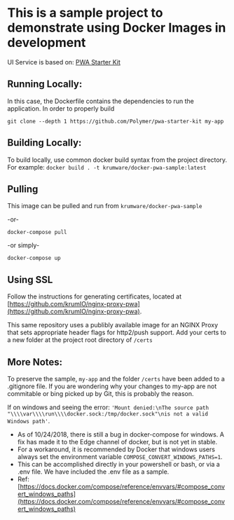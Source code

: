 # This is a sample project to demonstrate using Docker Images in development

UI Service is based on: [PWA Starter Kit](https://polymer.github.io/pwa-starter-kit/setup/)

## Running Locally:
In this case, the Dockerfile contains the dependencies to run the application. In order to properly build

`git clone --depth 1 https://github.com/Polymer/pwa-starter-kit my-app`

## Building Locally:

To build locally, use common docker build syntax from the project directory. For example:
`docker build . -t krumware/docker-pwa-sample:latest`

## Pulling
This image can be pulled and run from `krumware/docker-pwa-sample`

 -or-
 
`docker-compose pull`

-or simply-

`docker-compose up`

## Using SSL

Follow the instructions for generating certificates, located at [https://github.com/krumIO/nginx-proxy-pwa](https://github.com/krumIO/nginx-proxy-pwa).

This same repository uses a publibly available image for an NGINX Proxy that sets appropriate header flags for http2/push support.
Add your certs to a new folder at the project root directory of `/certs`

## More Notes:

To preserve the sample, `my-app` and the folder `/certs` have been added to a .gitignore file. If you are wondering why your changes to my-app are not commitable or bing picked up by Git, this is probably the reason.

If on windows and seeing the error: `'Mount denied:\nThe source path "\\\\var\\\\run\\\\docker.sock:/tmp/docker.sock"\nis not a valid Windows path'`.
 - As of 10/24/2018, there is still a bug in docker-compose for windows. A fix has made it to the Edge channel of docker, but is not yet in stable.
 - For a workaround, it is recommended by Docker that windows users always set the environment variable `COMPOSE_CONVERT_WINDOWS_PATHS=1`.
 - This can be accomplished directly in your powershell or bash, or via a .env file. We have included the .env file as a sample.
 - Ref: [https://docs.docker.com/compose/reference/envvars/#compose_convert_windows_paths](https://docs.docker.com/compose/reference/envvars/#compose_convert_windows_paths)
